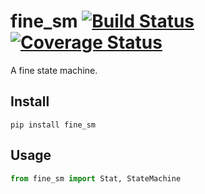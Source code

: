 # fine_sm [![Build Status](https://travis-ci.org/wesleyks/fine_sm.svg?branch=master)](https://travis-ci.org/wesleyks/fine_sm) [![Coverage Status](https://coveralls.io/repos/github/wesleyks/fine_sm/badge.svg?branch=master)](https://coveralls.io/github/wesleyks/fine_sm?branch=master)
A fine state machine.

## Install

`pip install fine_sm`

## Usage

```python
from fine_sm import Stat, StateMachine
```
